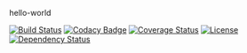 hello-world

[![Build Status](https://travis-ci.org/ruben-burr/hello-world.svg?branch=master)](https://travis-ci.org/ruben-burr/hello-world)
[![Codacy Badge](https://api.codacy.com/project/badge/grade/c67256f6d9a445798b64af7b3d239499)](https://www.codacy.com/app/ruben-burr/hello-world)
[![Coverage Status](https://coveralls.io/repos/github/ruben-burr/hello-world/badge.svg?branch=coveralls)](https://coveralls.io/github/ruben-burr/hello-world?branch=coveralls)
[![License](http://img.shields.io/:license-apache-blue.svg)](http://www.apache.org/licenses/LICENSE-2.0.html)
[![Dependency Status](https://www.versioneye.com/user/projects/571a1b5afcd19a0039f17b2d/badge.svg?style=flat)](https://www.versioneye.com/user/projects/571a1b5afcd19a0039f17b2d)